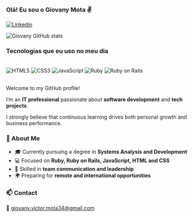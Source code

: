 ### Olá! Eu sou o Giovany Mota ✌️

[![Linkedin](https://img.shields.io/badge/LinkedIn-0077B5?style=for-the-badge&logo=linkedin&logoColor=white)](https://www.linkedin.com/in/giovany-victor-mota-394542252/)

![Giovany GitHub stats](https://github-readme-stats.vercel.app/api?username=GiovanyVMota&show_icons=true&theme=onedark)

### Tecnologias que eu uso no meu dia
<div style = "display: inline_block"><br/>
    <img align = "center" alt ="HTML5" src = https://img.shields.io/badge/HTML5-E34F26?style=for-the-badge&logo=html5&logoColor=white>
    <img align = "center" alt ="CSS3" src = https://img.shields.io/badge/CSS3-1572B6?style=for-the-badge&logo=css3&logoColor=white>
    <img align = "center" alt ="JavaScript" src = https://img.shields.io/badge/JavaScript-F7DF1E?style=for-the-badge&logo=javascript&logoColor=black>
    <img align = "center" alt ="Ruby" src = https://img.shields.io/badge/Ruby-CC342D?style=for-the-badge&logo=ruby&logoColor=white>
    <img align = "center" alt ="Ruby on Rails" src = https://img.shields.io/badge/rails-%23CC0000.svg?style=for-the-badge&logo=ruby-on-rails&logoColor=white>
    
</div><br/>

Welcome to my GitHub profile!  

I’m an **IT professional** passionate about **software development** and **tech projects**.  

I strongly believe that continuous learning drives both personal growth and business performance.  

### 🚀 About Me
- 🎓 Currently pursuing a degree in **Systems Analysis and Development**  
- 💻 Focused on **Ruby, Ruby on Rails, JavaScript, HTML and CSS**  
- 🤝 Skilled in **team communication and leadership**  
- 🌍 Preparing for **remote and international opportunities**  

### 📫 Contact
📧 giovany.victor.mota34@gmail.com  

